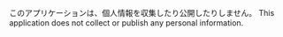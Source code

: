 このアプリケーションは、個人情報を収集したり公開したりしません。
This application does not collect or publish any personal information.
